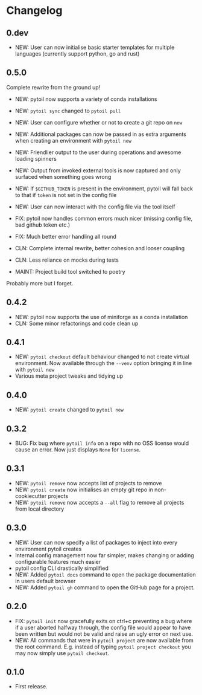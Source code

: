 # Changelog

## 0.dev

* NEW: User can now initialise basic starter templates for multiple languages (currently support python, go and rust)

## 0.5.0

Complete rewrite from the ground up!

* NEW: pytoil now supports a variety of conda installations
* NEW: `pytoil sync` changed to `pytoil pull`
* NEW: User can configure whether or not to create a git repo on `new`
* NEW: Additional packages can now be passed in as extra arguments when creating an environment with `pytoil new`
* NEW: Friendlier output to the user during operations and awesome loading spinners
* NEW: Output from invoked external tools is now captured and only surfaced when something goes wrong
* NEW: If `$GITHUB_TOKEN` is present in the environment, pytoil will fall back to that if `token` is not set in the config file
* NEW: User can now interact with the config file via the tool itself

* FIX: pytoil now handles common errors much nicer (missing config file, bad github token etc.)
* FIX: Much better error handling all round

* CLN: Complete internal rewrite, better cohesion and looser coupling
* CLN: Less reliance on mocks during tests

* MAINT: Project build tool switched to poetry

Probably more but I forget.

## 0.4.2

* NEW: pytoil now supports the use of miniforge as a conda installation
* CLN: Some minor refactorings and code clean up

## 0.4.1

* NEW: `pytoil checkout` default behaviour changed to not create virtual environment. Now available through the `--venv` option bringing it in line with `pytoil new`
* Various meta project tweaks and tidying up

## 0.4.0

* NEW: `pytoil create` changed to `pytoil new`

## 0.3.2

* BUG: Fix bug where `pytoil info` on a repo with no OSS license would cause an error. Now just displays `None` for `license`.

## 0.3.1

* NEW: `pytoil remove` now accepts list of projects to remove
* NEW: `pytoil create` now initialises an empty git repo in non-cookiecutter projects
* NEW: `pytoil remove` now accepts a `--all` flag to remove all projects from local directory

## 0.3.0

* NEW: User can now specify a list of packages to inject into every environment pytoil creates
* Internal config management now far simpler, makes changing or adding configurable features much easier
* pytoil config CLI drastically simplified
* NEW: Added `pytoil docs` command to open the package documentation in users default browser
* NEW: Added `pytoil gh` command to open the GitHub page for a project.

## 0.2.0

* FIX: `pytoil init` now gracefully exits on ctrl+c preventing a bug where if a user aborted halfway through, the config file would appear to have been written but would not be valid and raise an ugly error on next use.
* NEW: All commands that were in `pytoil project` are now available from the root command. E.g. instead of typing `pytoil project checkout` you may now simply use `pytoil checkout`.

## 0.1.0

* First release.

